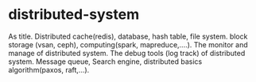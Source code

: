 # distributed-system
As title. Distributed cache(redis), database, hash table, file system. block storage (vsan, ceph), computing(spark, mapreduce,....). The monitor and manage of distributed system. The debug tools (log track) of distributed system.  Message queue, Search engine, distributed basics algorithm(paxos, raft,...).
